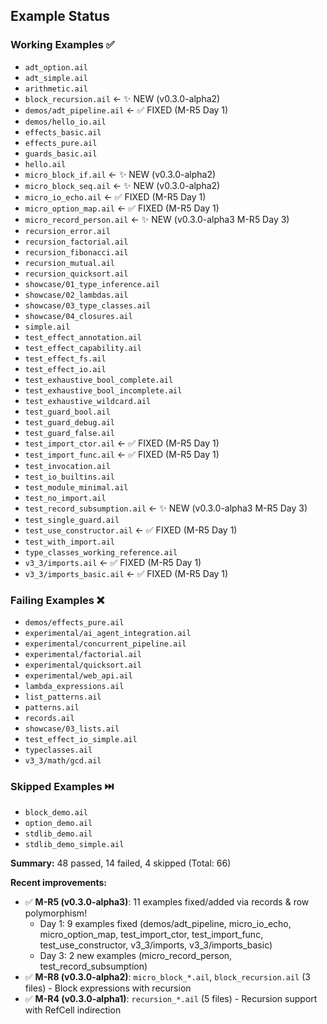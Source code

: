 ## Example Status

### Working Examples ✅
- `adt_option.ail`
- `adt_simple.ail`
- `arithmetic.ail`
- `block_recursion.ail` ← ✨ NEW (v0.3.0-alpha2)
- `demos/adt_pipeline.ail` ← ✅ FIXED (M-R5 Day 1)
- `demos/hello_io.ail`
- `effects_basic.ail`
- `effects_pure.ail`
- `guards_basic.ail`
- `hello.ail`
- `micro_block_if.ail` ← ✨ NEW (v0.3.0-alpha2)
- `micro_block_seq.ail` ← ✨ NEW (v0.3.0-alpha2)
- `micro_io_echo.ail` ← ✅ FIXED (M-R5 Day 1)
- `micro_option_map.ail` ← ✅ FIXED (M-R5 Day 1)
- `micro_record_person.ail` ← ✨ NEW (v0.3.0-alpha3 M-R5 Day 3)
- `recursion_error.ail`
- `recursion_factorial.ail`
- `recursion_fibonacci.ail`
- `recursion_mutual.ail`
- `recursion_quicksort.ail`
- `showcase/01_type_inference.ail`
- `showcase/02_lambdas.ail`
- `showcase/03_type_classes.ail`
- `showcase/04_closures.ail`
- `simple.ail`
- `test_effect_annotation.ail`
- `test_effect_capability.ail`
- `test_effect_fs.ail`
- `test_effect_io.ail`
- `test_exhaustive_bool_complete.ail`
- `test_exhaustive_bool_incomplete.ail`
- `test_exhaustive_wildcard.ail`
- `test_guard_bool.ail`
- `test_guard_debug.ail`
- `test_guard_false.ail`
- `test_import_ctor.ail` ← ✅ FIXED (M-R5 Day 1)
- `test_import_func.ail` ← ✅ FIXED (M-R5 Day 1)
- `test_invocation.ail`
- `test_io_builtins.ail`
- `test_module_minimal.ail`
- `test_no_import.ail`
- `test_record_subsumption.ail` ← ✨ NEW (v0.3.0-alpha3 M-R5 Day 3)
- `test_single_guard.ail`
- `test_use_constructor.ail` ← ✅ FIXED (M-R5 Day 1)
- `test_with_import.ail`
- `type_classes_working_reference.ail`
- `v3_3/imports.ail` ← ✅ FIXED (M-R5 Day 1)
- `v3_3/imports_basic.ail` ← ✅ FIXED (M-R5 Day 1)

### Failing Examples ❌
- `demos/effects_pure.ail`
- `experimental/ai_agent_integration.ail`
- `experimental/concurrent_pipeline.ail`
- `experimental/factorial.ail`
- `experimental/quicksort.ail`
- `experimental/web_api.ail`
- `lambda_expressions.ail`
- `list_patterns.ail`
- `patterns.ail`
- `records.ail`
- `showcase/03_lists.ail`
- `test_effect_io_simple.ail`
- `typeclasses.ail`
- `v3_3/math/gcd.ail`

### Skipped Examples ⏭️
- `block_demo.ail`
- `option_demo.ail`
- `stdlib_demo.ail`
- `stdlib_demo_simple.ail`

**Summary:** 48 passed, 14 failed, 4 skipped (Total: 66)

**Recent improvements:**
- ✅ **M-R5 (v0.3.0-alpha3)**: 11 examples fixed/added via records & row polymorphism!
  - Day 1: 9 examples fixed (demos/adt_pipeline, micro_io_echo, micro_option_map, test_import_ctor, test_import_func, test_use_constructor, v3_3/imports, v3_3/imports_basic)
  - Day 3: 2 new examples (micro_record_person, test_record_subsumption)
- ✅ **M-R8 (v0.3.0-alpha2)**: `micro_block_*.ail`, `block_recursion.ail` (3 files) - Block expressions with recursion
- ✅ **M-R4 (v0.3.0-alpha1)**: `recursion_*.ail` (5 files) - Recursion support with RefCell indirection

